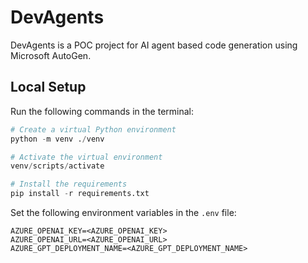 # DevAgents
DevAgents is a POC project for AI agent based code generation using Microsoft AutoGen.

## Local Setup

Run the following commands in the terminal:
```python
# Create a virtual Python environment
python -m venv ./venv

# Activate the virtual environment
venv/scripts/activate

# Install the requirements
pip install -r requirements.txt
```

Set the following environment variables in the `.env` file:

```
AZURE_OPENAI_KEY=<AZURE_OPENAI_KEY>
AZURE_OPENAI_URL=<AZURE_OPENAI_URL>
AZURE_GPT_DEPLOYMENT_NAME=<AZURE_GPT_DEPLOYMENT_NAME>
```
